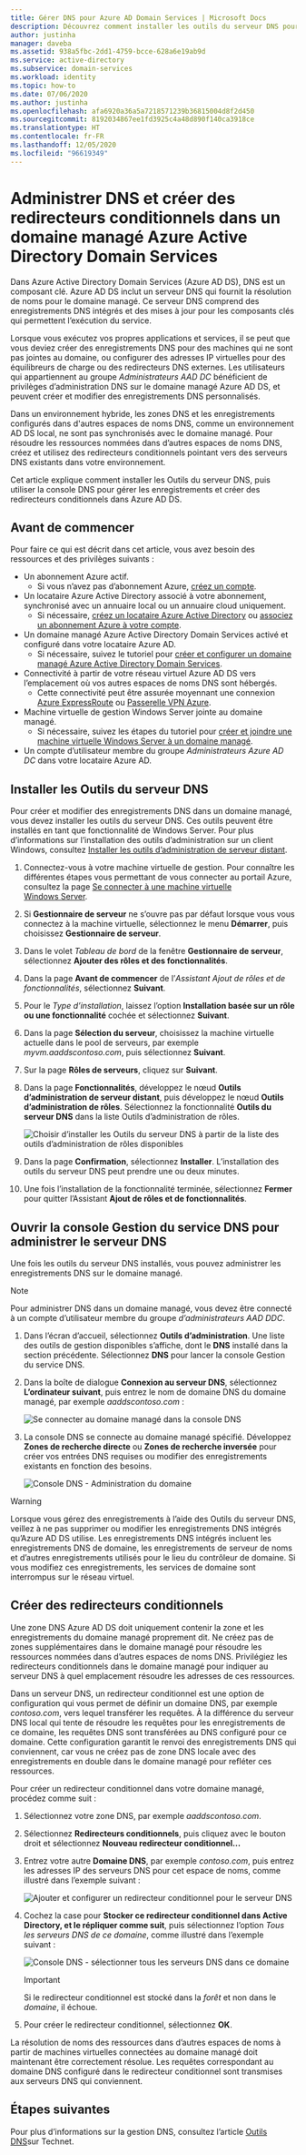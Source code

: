 ```yaml
---
title: Gérer DNS pour Azure AD Domain Services | Microsoft Docs
description: Découvrez comment installer les outils du serveur DNS pour gérer le DNS et créer des redirecteurs conditionnels pour un domaine managé Azure Active Directory Domain Services.
author: justinha
manager: daveba
ms.assetid: 938a5fbc-2dd1-4759-bcce-628a6e19ab9d
ms.service: active-directory
ms.subservice: domain-services
ms.workload: identity
ms.topic: how-to
ms.date: 07/06/2020
ms.author: justinha
ms.openlocfilehash: afa6920a36a5a7218571239b36815004d8f2d450
ms.sourcegitcommit: 8192034867ee1fd3925c4a48d890f140ca3918ce
ms.translationtype: HT
ms.contentlocale: fr-FR
ms.lasthandoff: 12/05/2020
ms.locfileid: "96619349"
---
```

# <a name="administer-dns-and-create-conditional-forwarders-in-an-azure-active-directory-domain-services-managed-domain"></a>Administrer DNS et créer des redirecteurs conditionnels dans un domaine managé Azure Active Directory Domain Services

Dans Azure Active Directory Domain Services (Azure AD DS), DNS est un composant clé. Azure AD DS inclut un serveur DNS qui fournit la résolution de noms pour le domaine managé. Ce serveur DNS comprend des enregistrements DNS intégrés et des mises à jour pour les composants clés qui permettent l’exécution du service.

Lorsque vous exécutez vos propres applications et services, il se peut que vous deviez créer des enregistrements DNS pour des machines qui ne sont pas jointes au domaine, ou configurer des adresses IP virtuelles pour des équilibreurs de charge ou des redirecteurs DNS externes. Les utilisateurs qui appartiennent au groupe *Administrateurs AAD DC* bénéficient de privilèges d’administration DNS sur le domaine managé Azure AD DS, et peuvent créer et modifier des enregistrements DNS personnalisés.

Dans un environnement hybride, les zones DNS et les enregistrements configurés dans d'autres espaces de noms DNS, comme un environnement AD DS local, ne sont pas synchronisés avec le domaine managé. Pour résoudre les ressources nommées dans d’autres espaces de noms DNS, créez et utilisez des redirecteurs conditionnels pointant vers des serveurs DNS existants dans votre environnement.

Cet article explique comment installer les Outils du serveur DNS, puis utiliser la console DNS pour gérer les enregistrements et créer des redirecteurs conditionnels dans Azure AD DS.

## <a name="before-you-begin"></a>Avant de commencer

Pour faire ce qui est décrit dans cet article, vous avez besoin des ressources et des privilèges suivants :

* Un abonnement Azure actif.
    * Si vous n’avez pas d’abonnement Azure, [créez un compte](https://azure.microsoft.com/free/?WT.mc_id=A261C142F).
* Un locataire Azure Active Directory associé à votre abonnement, synchronisé avec un annuaire local ou un annuaire cloud uniquement.
    * Si nécessaire, [créez un locataire Azure Active Directory][create-azure-ad-tenant] ou [associez un abonnement Azure à votre compte][associate-azure-ad-tenant].
* Un domaine managé Azure Active Directory Domain Services activé et configuré dans votre locataire Azure AD.
    * Si nécessaire, suivez le tutoriel pour [créer et configurer un domaine managé Azure Active Directory Domain Services][create-azure-ad-ds-instance].
* Connectivité à partir de votre réseau virtuel Azure AD DS vers l’emplacement où vos autres espaces de noms DNS sont hébergés.
    * Cette connectivité peut être assurée moyennant une connexion [Azure ExpressRoute][expressroute] ou [Passerelle VPN Azure][vpn-gateway].
* Machine virtuelle de gestion Windows Server jointe au domaine managé.
    * Si nécessaire, suivez les étapes du tutoriel pour [créer et joindre une machine virtuelle Windows Server à un domaine managé][create-join-windows-vm].
* Un compte d’utilisateur membre du groupe *Administrateurs Azure AD DC* dans votre locataire Azure AD.

## <a name="install-dns-server-tools"></a>Installer les Outils du serveur DNS

Pour créer et modifier des enregistrements DNS dans un domaine managé, vous devez installer les outils du serveur DNS. Ces outils peuvent être installés en tant que fonctionnalité de Windows Server. Pour plus d’informations sur l’installation des outils d’administration sur un client Windows, consultez [Installer les outils d’administration de serveur distant][install-rsat].

1. Connectez-vous à votre machine virtuelle de gestion. Pour connaître les différentes étapes vous permettant de vous connecter au portail Azure, consultez la page [Se connecter à une machine virtuelle Windows Server][connect-windows-server-vm].
1. Si **Gestionnaire de serveur** ne s’ouvre pas par défaut lorsque vous vous connectez à la machine virtuelle, sélectionnez le menu **Démarrer**, puis choisissez **Gestionnaire de serveur**.
1. Dans le volet *Tableau de bord* de la fenêtre **Gestionnaire de serveur**, sélectionnez **Ajouter des rôles et des fonctionnalités**.
1. Dans la page **Avant de commencer** de l’*Assistant Ajout de rôles et de fonctionnalités*, sélectionnez **Suivant**.
1. Pour le *Type d’installation*, laissez l’option **Installation basée sur un rôle ou une fonctionnalité** cochée et sélectionnez **Suivant**.
1. Dans la page **Sélection du serveur**, choisissez la machine virtuelle actuelle dans le pool de serveurs, par exemple *myvm.aaddscontoso.com*, puis sélectionnez **Suivant**.
1. Sur la page **Rôles de serveurs**, cliquez sur **Suivant**.
1. Dans la page **Fonctionnalités**, développez le nœud **Outils d’administration de serveur distant**, puis développez le nœud **Outils d’administration de rôles**. Sélectionnez la fonctionnalité **Outils du serveur DNS** dans la liste Outils d’administration de rôles.

    ![Choisir d’installer les Outils du serveur DNS à partir de la liste des outils d’administration de rôles disponibles](./media/manage-dns/install-dns-tools.png)

1. Dans la page **Confirmation**, sélectionnez **Installer**. L’installation des outils du serveur DNS peut prendre une ou deux minutes.
1. Une fois l’installation de la fonctionnalité terminée, sélectionnez **Fermer** pour quitter l’Assistant **Ajout de rôles et de fonctionnalités**.

## <a name="open-the-dns-management-console-to-administer-dns"></a>Ouvrir la console Gestion du service DNS pour administrer le serveur DNS

Une fois les outils du serveur DNS installés, vous pouvez administrer les enregistrements DNS sur le domaine managé.

> [!NOTE]
> Pour administrer DNS dans un domaine managé, vous devez être connecté à un compte d’utilisateur membre du groupe *d’administrateurs AAD DDC*.

1. Dans l’écran d’accueil, sélectionnez **Outils d’administration**. Une liste des outils de gestion disponibles s’affiche, dont le **DNS** installé dans la section précédente. Sélectionnez **DNS** pour lancer la console Gestion du service DNS.
1. Dans la boîte de dialogue **Connexion au serveur DNS**, sélectionnez **L’ordinateur suivant**, puis entrez le nom de domaine DNS du domaine managé, par exemple *aaddscontoso.com* :

    ![Se connecter au domaine managé dans la console DNS](./media/manage-dns/connect-dns-server.png)

1. La console DNS se connecte au domaine managé spécifié. Développez **Zones de recherche directe** ou **Zones de recherche inversée** pour créer vos entrées DNS requises ou modifier des enregistrements existants en fonction des besoins.

    ![Console DNS - Administration du domaine](./media/manage-dns/dns-manager.png)

> [!WARNING]
> Lorsque vous gérez des enregistrements à l’aide des Outils du serveur DNS, veillez à ne pas supprimer ou modifier les enregistrements DNS intégrés qu’Azure AD DS utilise. Les enregistrements DNS intégrés incluent les enregistrements DNS de domaine, les enregistrements de serveur de noms et d’autres enregistrements utilisés pour le lieu du contrôleur de domaine. Si vous modifiez ces enregistrements, les services de domaine sont interrompus sur le réseau virtuel.

## <a name="create-conditional-forwarders"></a>Créer des redirecteurs conditionnels

Une zone DNS Azure AD DS doit uniquement contenir la zone et les enregistrements du domaine managé proprement dit. Ne créez pas de zones supplémentaires dans le domaine managé pour résoudre les ressources nommées dans d’autres espaces de noms DNS. Privilégiez les redirecteurs conditionnels dans le domaine managé pour indiquer au serveur DNS à quel emplacement résoudre les adresses de ces ressources.

Dans un serveur DNS, un redirecteur conditionnel est une option de configuration qui vous permet de définir un domaine DNS, par exemple *contoso.com*, vers lequel transférer les requêtes. À la différence du serveur DNS local qui tente de résoudre les requêtes pour les enregistrements de ce domaine, les requêtes DNS sont transférées au DNS configuré pour ce domaine. Cette configuration garantit le renvoi des enregistrements DNS qui conviennent, car vous ne créez pas de zone DNS locale avec des enregistrements en double dans le domaine managé pour refléter ces ressources.

Pour créer un redirecteur conditionnel dans votre domaine managé, procédez comme suit :

1. Sélectionnez votre zone DNS, par exemple *aaddscontoso.com*.
1. Sélectionnez **Redirecteurs conditionnels**, puis cliquez avec le bouton droit et sélectionnez **Nouveau redirecteur conditionnel...**
1. Entrez votre autre **Domaine DNS**, par exemple *contoso.com*, puis entrez les adresses IP des serveurs DNS pour cet espace de noms, comme illustré dans l’exemple suivant :

    ![Ajouter et configurer un redirecteur conditionnel pour le serveur DNS](./media/manage-dns/create-conditional-forwarder.png)

1. Cochez la case pour **Stocker ce redirecteur conditionnel dans Active Directory, et le répliquer comme suit**, puis sélectionnez l’option *Tous les serveurs DNS de ce domaine*, comme illustré dans l’exemple suivant :

    ![Console DNS - sélectionner tous les serveurs DNS dans ce domaine](./media/manage-dns/store-in-domain.png)

    > [!IMPORTANT]
    > Si le redirecteur conditionnel est stocké dans la *forêt* et non dans le *domaine*, il échoue.

1. Pour créer le redirecteur conditionnel, sélectionnez **OK**.

La résolution de noms des ressources dans d’autres espaces de noms à partir de machines virtuelles connectées au domaine managé doit maintenant être correctement résolue. Les requêtes correspondant au domaine DNS configuré dans le redirecteur conditionnel sont transmises aux serveurs DNS qui conviennent.

## <a name="next-steps"></a>Étapes suivantes

Pour plus d’informations sur la gestion DNS, consultez l’article [Outils DNS](/previous-versions/windows/it-pro/windows-server-2008-R2-and-2008/cc753579(v=ws.11))sur Technet.

<!-- INTERNAL LINKS -->
[create-azure-ad-tenant]: ../active-directory/fundamentals/sign-up-organization.md
[associate-azure-ad-tenant]: ../active-directory/fundamentals/active-directory-how-subscriptions-associated-directory.md
[create-azure-ad-ds-instance]: tutorial-create-instance.md
[expressroute]: ../expressroute/expressroute-introduction.md
[vpn-gateway]: ../vpn-gateway/vpn-gateway-about-vpngateways.md
[create-join-windows-vm]: join-windows-vm.md
[tutorial-create-management-vm]: tutorial-create-management-vm.md
[connect-windows-server-vm]: join-windows-vm.md#connect-to-the-windows-server-vm

<!-- EXTERNAL LINKS -->
[install-rsat]: /windows-server/remote/remote-server-administration-tools#BKMK_Thresh